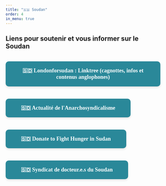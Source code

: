 ```yaml
---
title: "🇸🇩 Soudan"
order: 4
in_menu: true
---
```

## Liens pour soutenir et vous informer sur le Soudan

<a href="https://linktr.ee/londonforsudan" target="_blank" style="text-decoration: none; background-color: #2a8899; color: white; padding: 20px 50px; margin: 20px 0; border-radius: 10px; width: auto; text-align: center; font-size: 18px; font-family: Georgia, serif; font-weight: bold; box-shadow: 0px 4px 6px rgba(0, 0, 0, 0.1); display: inline-block;">
🇸🇩 Londonforsudan : Linktree (cagnottes, infos et contenus anglophones)
</a> 


<a href="https://cnt-ait.info/2024/04/20/appel-soudan/" target="_blank" style="text-decoration: none; background-color: #2a8899; color: white; padding: 20px 50px; margin: 20px 0; border-radius: 10px; width: auto; text-align: center; font-size: 18px; font-family: Georgia, serif; font-weight: bold; box-shadow: 0px 4px 6px rgba(0, 0, 0, 0.1); display: inline-block;">
🇸🇩 Actualité de l'Anarchosyndicalisme
</a>

<a href="https://www.gofundme.com/f/fight-hunger-in-sudan-the-khartoum-kitchen-appeal" target="_blank" style="text-decoration: none; background-color: #2a8899; color: white; padding: 20px 50px; margin: 20px 0; border-radius: 10px; width: auto; text-align: center; font-size: 18px; font-family: Georgia, serif; font-weight: bold; box-shadow: 0px 4px 6px rgba(0, 0, 0, 0.1); display: inline-block;">
🇸🇩 Donate to Fight Hunger in Sudan
</a>

<a href="https://sdu.org.uk/" target="_blank" style="text-decoration: none; background-color: #2a8899; color: white; padding: 20px 50px; margin: 20px 0; border-radius: 10px; width: auto; text-align: center; font-size: 18px; font-family: Georgia, serif; font-weight: bold; box-shadow: 0px 4px 6px rgba(0, 0, 0, 0.1); display: inline-block;">
🇸🇩 Syndicat de docteur.e.s du Soudan
</a> 